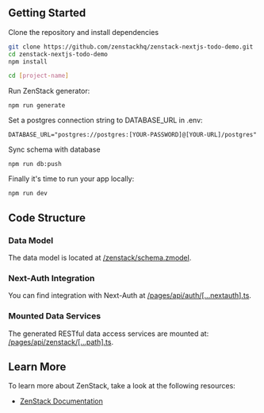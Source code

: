 ## Getting Started

Clone the repository and install dependencies

```bash
git clone https://github.com/zenstackhq/zenstack-nextjs-todo-demo.git
cd zenstack-nextjs-todo-demo
npm install

cd [project-name]
```

Run ZenStack generator:

```
npm run generate
```

Set a postgres connection string to DATABASE_URL in .env:

```
DATABASE_URL="postgres://postgres:[YOUR-PASSWORD]@[YOUR-URL]/postgres"
```

Sync schema with database

```
npm run db:push
```

Finally it's time to run your app locally:

```
npm run dev
```

## Code Structure

### Data Model

The data model is located at [/zenstack/schema.zmodel](zenstack/schema.zmodel).

### Next-Auth Integration

You can find integration with Next-Auth at [/pages/api/auth/[...nextauth].ts](pages/api/auth/[...nextauth].ts).

### Mounted Data Services

The generated RESTful data access services are mounted at: [/pages/api/zenstack/[...path].ts](pages/api/zenstack/[...path].ts).

## Learn More

To learn more about ZenStack, take a look at the following resources:

- [ZenStack Documentation](https://github.com/zenstackhq/zenstack#readme)
